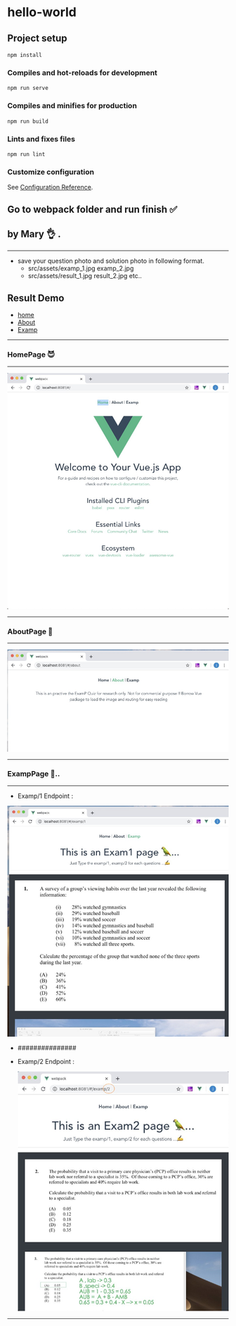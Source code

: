 # hello-world

## Project setup
```
npm install
```

### Compiles and hot-reloads for development
```
npm run serve
```

### Compiles and minifies for production
```
npm run build
```

### Lints and fixes files
```
npm run lint
```

### Customize configuration
See [Configuration Reference](https://cli.vuejs.org/config/).



## Go to  webpack folder and run  finish ✅ 
## by Mary 👌 .

---

- save your question photo  and solution photo in following format.
    - src/assets/examp_1.jpg examp_2.jpg
    - src/assets/result_1.jpg result_2.jpg etc..

## Result Demo
- [home](#HOME)
- [About](#AboutPage)
- [Examp](#ExampPage)



--- 
### HomePage  😈

---
![home](img/page_home.jpg)

---

### AboutPage 📂
--- 

![about](img/about.jpg)

--- 


### ExampPage  🐸..


---
- Examp/1 Endpoint : 

 ![examp1](img/examp_1.jpg)

-  ###############

- Examp/2 Endpoint :

  ![2](img/examp2.jpg)


---
